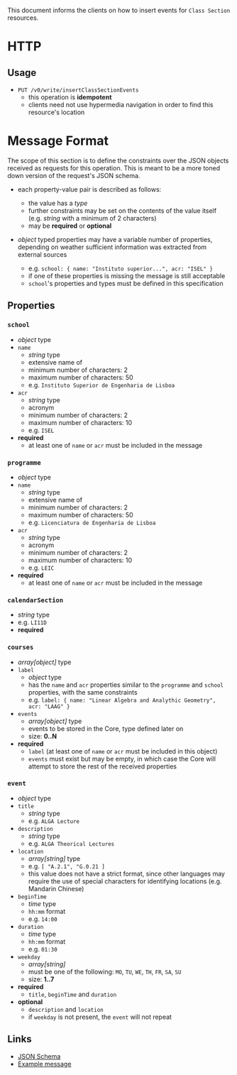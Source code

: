 This document informs the clients on how to insert events for `Class Section` resources.

# HTTP
## Usage
* `PUT /v0/write/insertClassSectionEvents`
  - this operation is **idempotent**
  - clients need not use hypermedia navigation in order to find this resource's location

# Message Format
The scope of this section is to define the constraints over the JSON objects received as requests for this operation.
This is meant to be a more toned down version of the request's JSON schema.

* each property-value pair is described as follows:
  - the value has a *type*
  - further constraints may be set on the contents of the value itself (e.g. *string* with a minimum of 2 characters)
  - may be **required** or **optional**

* *object* typed properties may have a variable number of properties, depending on weather sufficient information was extracted from external sources
    - e.g. `school: { name: "Instituto superior...", acr: "ISEL" }`
    - if one of these properties is missing the message is still acceptable
    - `school`'s properties and types must be defined in this specification

## Properties
### `school`
* *object* type
* `name`
    - *string* type
    - extensive name of
    - minimum number of characters: 2
    - maximum number of characters: 50
    - e.g. `Instituto Superior de Engenharia de Lisboa`
* `acr`
    - *string* type
    - acronym 
    - minimum number of characters: 2
    - maximum number of characters: 10
    - e.g. `ISEL`
* **required**
    - at least one of `name` or `acr` must be included in the message

### `programme`
* *object* type
* `name`
    - *string* type
    - extensive name of 
    - minimum number of characters: 2
    - maximum number of characters: 50
    - e.g. `Licenciatura de Engenharia de Lisboa`
* `acr`
    - *string* type
    - acronym
    - minimum number of characters: 2
    - maximum number of characters: 10
    - e.g. `LEIC`
* **required**
    - at least one of `name` or `acr` must be included in the message

### `calendarSection`
* *string* type
* e.g. `LI11D`
* **required**

### `courses`
* *array[object]* type
* `label`
    - *object* type
    - has the `name` and `acr` properties similar to the `programme` and `school` properties, with the same constraints
    - e.g. `label: { name: "Linear Algebra and Analythic Geometry", acr: "LAAG" }`
* `events`
    - *array[object]* type
    - events to be stored in the Core, type defined later on
    - size: **0..N**
* **required**
    - `label` (at least one of `name` or `acr` must be included in this object)
    - `events` must exist but may be empty, in which case the Core will attempt to store the rest of the received properties

### `event`
* *object* type
* `title`
    - *string* type
    - e.g. `ALGA Lecture`
* `description`
    - *string* type
    - e.g. `ALGA Theorical Lectures`
* `location`
    - *array[string]* type
    - e.g. `[ "A.2.1", "G.0.21 ]`
    - this value does not have a strict format, since other languages may require the use of special characters for identifying locations (e.g. Mandarin Chinese)
* `beginTime`
    - *time* type
    - `hh:mm` format 
    - e.g. `14:00`
* `duration`
    - *time* type
    - `hh:mm` format 
    - e.g. `01:30`
* `weekday`
    - *array[string]*
    - must be one of the following: `MO`, `TU`, `WE`, `TH`, `FR`, `SA`, `SU`
    - size: **1..7**
* **required**
    - `title`, `beginTime` and `duration`
* **optional**
    - `description` and `location`
    - if `weekday` is not present, the `event` will not repeat

## Links
* [JSON Schema](https://github.com/i-on-project/core/blob/docs/gh-123-sketch-write-api-format-doc/docs/api/write/schemas/insertClassSectionEvents.json)
* [Example message](https://github.com/i-on-project/core/blob/docs/gh-123-sketch-write-api-format-doc/docs/api/write/examples/insertClassSectionEvents.json)
